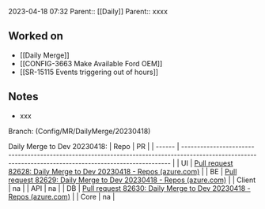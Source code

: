 2023-04-18 07:32
Parent:: [[Daily]] 
Parent:: xxxx





## Worked on

- [[Daily Merge]]
- [[CONFIG-3663 Make Available Ford OEM]]
- [[SR-15115 Events triggering out of hours]]

## Notes

- xxx

Branch: (Config/MR/DailyMerge/20230418)

Daily Merge to Dev 20230418: 
| Repo   | PR                                                                                                                                                       |
| ------ | -------------------------------------------------------------------------------------------------------------------------------------------------------- |
| UI     | [Pull request 82628: Daily Merge to Dev 20230418 - Repos (azure.com)](https://dev.azure.com/MiXTelematics/Common/_git/MiX.Fleet.UI/pullrequest/82628)    |
| BE     | [Pull request 82629: Daily Merge to Dev 20230418 - Repos (azure.com)](https://dev.azure.com/MiXTelematics/Common/_git/DynaMiX.Backend/pullrequest/82629) |
| Client | na                                                                                                                                                       |
| API    | na                                                                                                                                                       |
| DB     | [Pull request 82630: Daily Merge to Dev 20230418 - Repos (azure.com)](https://dev.azure.com/MiXTelematics/Common/_git/Database/pullrequest/82630)        |
| Core   | na                                                                                                                                                       |




